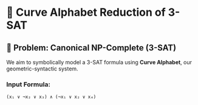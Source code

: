 # 📐 Curve Alphabet Reduction of 3-SAT

## 🧩 Problem: Canonical NP-Complete (3-SAT)
We aim to symbolically model a 3-SAT formula using **Curve Alphabet**, our geometric-syntactic system.

### Input Formula:
```text
(x₁ ∨ ¬x₂ ∨ x₃) ∧ (¬x₁ ∨ x₂ ∨ x₄)